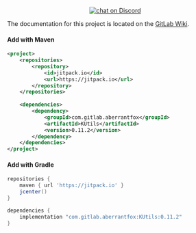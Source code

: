<p align="center">
  <a href="https://discord.gg/REZVVjA">
    <img src="https://img.shields.io/discord/453208597082406912?logo=discord" alt="chat on Discord">
  </a>
</p>

The documentation for this project is located on the [GitLab Wiki](https://gitlab.com/Aberrantfox/KUtils/wikis/home).

#### Add with Maven
```xml
<project>
    <repositories>
        <repository>
            <id>jitpack.io</id>
            <url>https://jitpack.io</url>
        </repository>
    </repositories>
    
    <dependencies>
        <dependency>
            <groupId>com.gitlab.aberrantfox</groupId>
            <artifactId>KUtils</artifactId>
            <version>0.11.2</version>
        </dependency>
    </dependencies>
</project>
```

#### Add with Gradle
```groovy
repositories {
    maven { url 'https://jitpack.io' }
    jcenter()
}

dependencies {
    implementation "com.gitlab.aberrantfox:KUtils:0.11.2"
}
```
